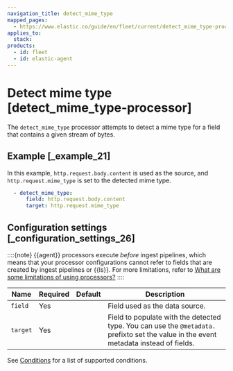 ```yaml
---
navigation_title: detect_mime_type
mapped_pages:
  - https://www.elastic.co/guide/en/fleet/current/detect_mime_type-processor.html
applies_to:
  stack:
products:
  - id: fleet
  - id: elastic-agent
---
```


# Detect mime type [detect_mime_type-processor]


The `detect_mime_type` processor attempts to detect a mime type for a field that contains a given stream of bytes.


## Example [_example_21]

In this example, `http.request.body.content` is used as the source, and `http.request.mime_type` is set to the detected mime type.

```yaml
  - detect_mime_type:
      field: http.request.body.content
      target: http.request.mime_type
```


## Configuration settings [_configuration_settings_26]

::::{note}
{{agent}} processors execute *before* ingest pipelines, which means that your processor configurations cannot refer to fields that are created by ingest pipelines or {{ls}}. For more limitations, refer to [What are some limitations of using processors?](/reference/fleet/agent-processors.md#limitations)
::::


| Name | Required | Default | Description |
| --- | --- | --- | --- |
| `field` | Yes |  | Field used as the data source. |
| `target` | Yes |  | Field to populate with the detected type. You can use the `@metadata.` prefixto set the value in the event metadata instead of fields. |

See [Conditions](/reference/fleet/dynamic-input-configuration.md#conditions) for a list of supported conditions.

